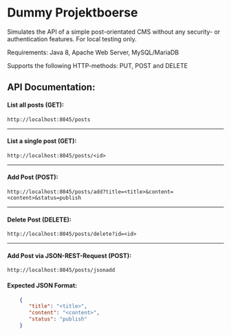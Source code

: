 # Dummy Projektboerse
Simulates the API of a simple post-orientated CMS without any security- or authentication features. For local testing only.

Requirements: Java 8, Apache Web Server, MySQL/MariaDB

Supports the following HTTP-methods: PUT, POST and DELETE

## API Documentation:
#### List all posts (GET):

`http://localhost:8045/posts`

---

#### List a single post (GET):

`http://localhost:8045/posts/<id>`

---

#### Add Post (POST):

`http://localhost:8045/posts/add?title=<title>&content=<content>&status=publish`

---

#### Delete Post (DELETE):

`http://localhost:8045/posts/delete?id=<id>`

---

#### Add Post via JSON-REST-Request (POST):

`http://localhost:8045/posts/jsonadd`

#### Expected JSON Format:

```json
    {
       "title": "<title>",
       "content": "<content>",
       "status": "publish"
    }
```
